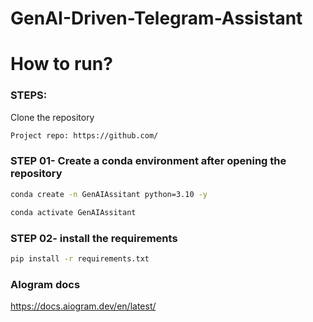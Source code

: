 # GenAI-Driven-Telegram-Assistant


# How to run?
### STEPS:

Clone the repository

```bash
Project repo: https://github.com/
```
### STEP 01- Create a conda environment after opening the repository

```bash
conda create -n GenAIAssitant python=3.10 -y
```

```bash
conda activate GenAIAssitant
```


### STEP 02- install the requirements
```bash
pip install -r requirements.txt
```

### AIogram docs
https://docs.aiogram.dev/en/latest/